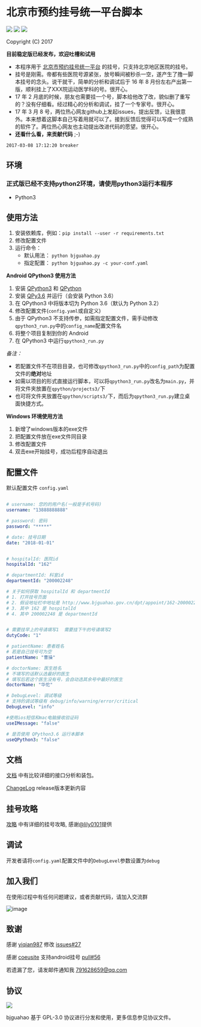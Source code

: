 # 北京市预约挂号统一平台脚本

![](https://img.shields.io/badge/Language-Python-007fc0.svg)
![](https://img.shields.io/badge/license-GPLv3-000000.svg)
![](https://img.shields.io/badge/made%20with-%3C3-red.svg)

Copyright (C) 2017

**目前稳定版已经发布，欢迎吐槽和试用**

* 本程序用于 [北京市预约挂号统一平台](http://www.bjguahao.gov.cn/) 的挂号，只支持北京地区医院的挂号。
* 挂号是刚需。帝都有些医院号源紧张，放号瞬间被秒杀一空，遂产生了撸一脚本挂号的念头。说干就干，简单的分析和调试后于 16 年 8 月份左右产出第一版，顺利挂上了XXX院运动医学科的号。很开心。
* 17 年 2 月底的时候，朋友也需要挂一个号，脚本给他改了改，貌似删了重写的？没有仔细看。经过精心的分析和调试，挂了一个专家号。很开心。
* 17 年 3 月 8 号，两位热心网友github上发起issues，提出反馈，让我很意外。本来想着这脚本自己写着用就可以了。接到反馈后觉得可以写成一个成熟的软件了。两位热心网友也主动提出改进代码的愿望。很开心。
* __还看什么看，来贡献代码__ ;-)

`2017-03-08 17:12:20 breaker`

## 环境

### 正式版已经不支持python2环境，请使用python3运行本程序
- Python3

## 使用方法

1. 安装依赖库，例如：``` pip install --user -r requirements.txt ```
2. 修改配置文件
3. 运行命令：
    - 默认用法： ```python bjguahao.py```
    - 指定配置： ```python bjguahao.py -c your-conf.yaml```

**Android QPython3 使用方法**
1. 安装 [QPython3](https://play.google.com/store/apps/details?id=org.qpython.qpy3) 和 [QPython](https://play.google.com/store/apps/details?id=org.qpython.qpy)
2. 安装 [QPy3.6](https://play.google.com/store/apps/details?id=org.qpython.qpy36) 并运行（会安装 Python 3.6）
3. 在 QPython3 中将版本切为 Python 3.6（默认为 Python 3.2）
4. 修改配置文件(```config.yaml```或自定义)
5. 由于 QPython3 不支持传参，如需指定配置文件，需手动修改```qpython3_run.py```中的```config_name```配置文件名
6. 将整个项目复制到你的 Android
7. 在 QPython3 中运行```qpython3_run.py```

*备注：*
- 若配置文件不在项目目录，也可修改```qpython3_run.py```中的```config_path```为配置文件的**绝对**地址
- 如需以项目的形式直接运行脚本，可以将```qpython3_run.py```改名为```main.py```，并将文件夹放置在```qpython/projects3/```下
- 也可将文件夹放置在```qpython/scripts3/```下，而后为```qpython3_run.py```建立桌面快捷方式。


**Windows 环境使用方法**
1. 新增了windows版本的exe文件
2. 把配置文件放在exe文件同目录
3. 修改配置文件
4. 双击exe开始挂号，成功后程序自动退出


## 配置文件

默认配置文件 `config.yaml`

```yaml

# username: 您的的用户名(一般是手机号码)
username: "13888888888"

# password: 密码
password: "*****"

# date: 挂号日期
date: "2018-01-01"


# hospitalId: 医院id
hospitalId: "162"

# departmentId: 科室id
departmentId: "200002248"

# 关于如何获取 hospitalId 和 departmentId
# 1. 打开挂号页面
# 2. 假设地址栏中地址是 http://www.bjguahao.gov.cn/dpt/appoint/162-200002248.htm
# 3. 其中 162 是 hospitalId
# 4. 其中 200002248 是 departmentId


# 需要挂早上的号请填写1  需要挂下午的号请填写2
dutyCode: "1"

# patientName: 患者姓名
# 若是自己挂号可为空
patientName: "曹操"

# doctorName: 医生姓名
# 不填写的话默认选最好的医生
# 填写后若这个医生没有号，会自动选其余号中最好的医生
doctorName: "华佗"

# DebugLevel: 调试等级
# 支持的调试等级有 debug/info/warning/error/critical
DebugLevel: "info"

#使用ios短信和mac电脑接收验证码
useIMessage: "false"

# 是否使用 QPython3.6 运行本脚本
useQPython3: "false"
```

## 文档

[文档](doc.md) 中有比较详细的接口分析和装包。

[ChangeLog](ChangeLog.md) release版本更新内容

## 挂号攻略

[攻略](tips.md) 中有详细的挂号攻略, 感谢[@lily0101](https://github.com/lily0101)提供

## 调试

开发者请将`config.yaml`配置文件中的`DebugLevel`参数设置为`debug`

## 加入我们

在使用过程中有任何问题建议，或者贡献代码，请加入交流群

![image](https://github.com/iBreaker/bjguahao/raw/master/img/qq-qun.png)

## 致谢

感谢 [yiqian987](https://github.com/yiqian987) 修改 [issues#27](https://github.com/iBreaker/bjguahao/issues/27)

感谢 [coeusite](https://github.com/coeusite) 支持android挂号 [pull#56](https://github.com/iBreaker/bjguahao/pull/56)

若遗漏了您，请发邮件通知我 <791628659@qq.com>

## 协议

![](https://www.gnu.org/graphics/gplv3-127x51.png)

bjguahao 基于 GPL-3.0 协议进行分发和使用，更多信息参见协议文件。
